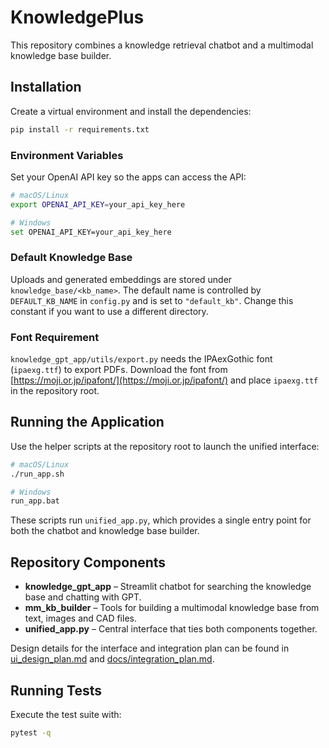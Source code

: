 # KnowledgePlus

This repository combines a knowledge retrieval chatbot and a multimodal knowledge base builder.

## Installation

Create a virtual environment and install the dependencies:

```bash
pip install -r requirements.txt
```

### Environment Variables

Set your OpenAI API key so the apps can access the API:

```bash
# macOS/Linux
export OPENAI_API_KEY=your_api_key_here

# Windows
set OPENAI_API_KEY=your_api_key_here
```

### Default Knowledge Base

Uploads and generated embeddings are stored under `knowledge_base/<kb_name>`.
The default name is controlled by `DEFAULT_KB_NAME` in `config.py` and is set to
`"default_kb"`. Change this constant if you want to use a different directory.

### Font Requirement

`knowledge_gpt_app/utils/export.py` needs the IPAexGothic font (`ipaexg.ttf`) to export PDFs. Download the font from [https://moji.or.jp/ipafont/](https://moji.or.jp/ipafont/) and place `ipaexg.ttf` in the repository root.

## Running the Application

Use the helper scripts at the repository root to launch the unified interface:

```bash
# macOS/Linux
./run_app.sh

# Windows
run_app.bat
```

These scripts run `unified_app.py`, which provides a single entry point for both the chatbot and knowledge base builder.

## Repository Components

- **knowledge_gpt_app** – Streamlit chatbot for searching the knowledge base and chatting with GPT.
- **mm_kb_builder** – Tools for building a multimodal knowledge base from text, images and CAD files.
- **unified_app.py** – Central interface that ties both components together.

Design details for the interface and integration plan can be found in [ui_design_plan.md](ui_design_plan.md) and [docs/integration_plan.md](docs/integration_plan.md).

## Running Tests

Execute the test suite with:

```bash
pytest -q
```
